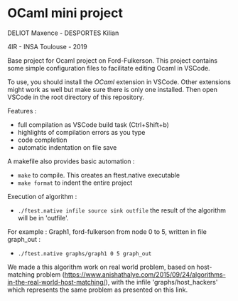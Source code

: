 # OCaml mini project

DELIOT Maxence - DESPORTES Kilian

4IR - INSA Toulouse - 2019

Base project for Ocaml project on Ford-Fulkerson. This project contains some simple configuration files to facilitate editing Ocaml in VSCode.

To use, you should install the *OCaml* extension in VSCode. Other extensions might work as well but make sure there is only one installed.
Then open VSCode in the root directory of this repository.

Features :
 - full compilation as VSCode build task (Ctrl+Shift+b)
 - highlights of compilation errors as you type
 - code completion
 - automatic indentation on file save


A makefile also provides basic automation :
 - `make` to compile. This creates an ftest.native executable
 - `make format` to indent the entire project

Execution of algorithm :
 - `./ftest.native infile source sink outfile`
 the result of the algorithm will be in 'outfile'.

For example : Graph1, ford-fulkerson from node 0 to 5, written in file graph_out :
 - `./ftest.native graphs/graph1 0 5 graph_out`

We made a this algorithm work on real world problem, based on host-matching problem (https://www.anishathalye.com/2015/09/24/algorithms-in-the-real-world-host-matching/), with the infile 'graphs/host_hackers' which represents the same problem as presented on this link.


